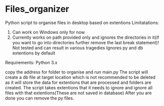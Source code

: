 # Files_organizer
Python script to organise files in desktop based on extentions
Limitatations:
1. Can work on Windows only for now
2. Currently works on path provided only and ignores the directories in it(if you want to go into directories further remove the last break statement)! Not tested and can result in various tragedies
Ignores py and db extentions by default

Requirements:
Python 3.x

copy the address for folder to organise and run main.py
The script will create a db file at target location which is not recommended to be deleted as it will store the data for extentions that are processed and folders are created.
The script takes extentions that it needs to ignore and ignore all files with that extentions(These are not saved in database)
After you are done you can remove the py files.
